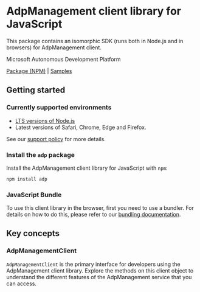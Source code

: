 # AdpManagement client library for JavaScript

This package contains an isomorphic SDK (runs both in Node.js and in browsers) for AdpManagement client.

Microsoft Autonomous Development Platform  

[Package (NPM)](https://www.npmjs.com/package/adp) |
[Samples](https://github.com/Azure-Samples/azure-samples-js-management)

## Getting started

### Currently supported environments

- [LTS versions of Node.js](https://nodejs.org/about/releases/)
- Latest versions of Safari, Chrome, Edge and Firefox.

See our [support policy](https://github.com/Azure/azure-sdk-for-js/blob/main/SUPPORT.md) for more details.


### Install the `adp` package

Install the AdpManagement client library for JavaScript with `npm`:

```bash
npm install adp
```



### JavaScript Bundle
To use this client library in the browser, first you need to use a bundler. For details on how to do this, please refer to our [bundling documentation](https://aka.ms/AzureSDKBundling).

## Key concepts

### AdpManagementClient

`AdpManagementClient` is the primary interface for developers using the AdpManagement client library. Explore the methods on this client object to understand the different features of the AdpManagement service that you can access.

